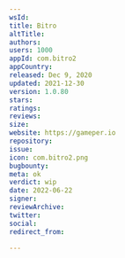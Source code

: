 ```yaml
---
wsId: 
title: Bitro
altTitle: 
authors: 
users: 1000
appId: com.bitro2
appCountry: 
released: Dec 9, 2020
updated: 2021-12-30
version: 1.0.80
stars: 
ratings: 
reviews: 
size: 
website: https://gameper.io
repository: 
issue: 
icon: com.bitro2.png
bugbounty: 
meta: ok
verdict: wip
date: 2022-06-22
signer: 
reviewArchive: 
twitter: 
social: 
redirect_from: 

---
```


